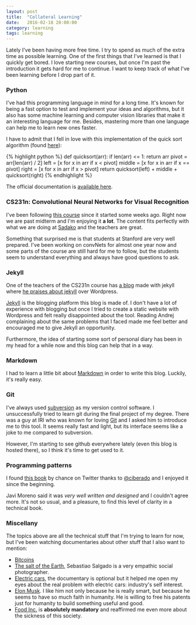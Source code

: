 ```yaml
---
layout: post
title:  "Collateral Learning"
date:   2016-02-18 20:00:00
category: learning
tags: learning
---
```


Lately I've been having more free time. I try to spend as much of the extra time as possible learning. One of the first things that I've learned is that I quickly get bored. I love starting new courses, but once I'm past the introduction it gets hard for me to continue. I want to keep track of what I've been learning before I drop part of it.

### Python

I've had this programming language in mind for a long time. It's known for being a fast option to test and implement your ideas and algorithms, but it also has some machine learning and computer vision libraries that make it an interesting language for me. Besides, mastering more than one language can help me to learn new ones faster.

I have to admit that I fell in love with this implementation of the quick sort algorithm (found [here][quickSort]):

{% highlight python %}
def quicksort(arr):
    if len(arr) <= 1:
        return arr
    pivot = arr[len(arr) / 2]
    left = [x for x in arr if x < pivot]
    middle = [x for x in arr if x == pivot]
    right = [x for x in arr if x > pivot]
    return quicksort(left) + middle + quicksort(right)
{% endhighlight %}

The official documentation is [available here][pythonDoc].

### CS231n: Convolutional Neural Networks for Visual Recognition

I've been following [this course][cs231n] since it started some weeks ago. Right now we are past midterm and I'm enjoying it **a lot**. The content fits perfectly with what we are doing at [Sadako][sadako] and the teachers are great.

Something that surprised me is that students at Stanford are very well prepared. I've been working on convNets for almost one year now and some parts of the course are still hard for me to follow, but the students seem to understand everything and always have good questions to ask.

### Jekyll

One of the teachers of the CS231n course has [a blog][aKarpathy] made with jekyll where [he praises about jekyll][aKarpathyJekyll] over Wordpress.

[Jekyll][jekyll] is the blogging platform this blog is made of. I don't have a lot of experience with blogging but once I tried to create a static website with Wordpress and felt really disappointed about the tool. Reading Andrej complaining about the same problems that I faced made me feel better and encouraged me to give Jekyll an opportunity.

Furthermore, the idea of starting some sort of personal diary has been in my head for a while now and this blog can help that in a way.

### Markdown

I had to learn a little bit about [Markdown][markdown] in order to write this blog. Luckily, it's really easy.

### Git

I've always used [subversion][svn] as my version control software. I unsuccessfully tried to learn git during the final project of my degree. There was a guy at IRI who was known for loving [Git][git] and I asked him to introduce me to this tool. It seems really fast and light, but its interface seems like a joke to me compared to subversion.

However, I'm starting to see github everywhere lately (even this blog is hosted there), so I think it's time to get used to it.

### Programming patterns

I found [this book][gamePP] by chance on Twitter thanks to [@ciberado][ciberado] and I enjoyed it since the beginning.

Javi Moreno said it was *very well written and designed* and I couldn't agree more. It's not so usual, and a pleasure, to find this level of clarity in a technical book.

### Miscellany

The topics above are all the technical stuff that I'm trying to learn for now, but I've been watching documentaries about other stuff that I also want to mention:

- [Bitcoins](https://bitcoin.org/es/)
- [The salt of the Earth](http://www.imdb.com/title/tt3674140/combined), Sebastiao Salgado is a very empathic social photographer.
- [Electric cars](http://www.imdb.com/title/tt0489037/combined), the documentary is optional but it helped me open my eyes about the real problem with electric cars: industry's self interest.
- [Elon Musk](https://www.youtube.com/watch?v=mh45igK4Esw). I like him not only because he is really smart, but because he seems to have so much faith in humanity. He is willing to free his patents just for humanity to build something useful and good.
- [Food Inc.](http://www.imdb.com/title/tt1286537/combined) is **absolutely mandatory** and reaffirmed me even more about the sickness of this society.

[quickSort]: http://cs231n.github.io/python-numpy-tutorial/
[pythonDoc]: https://www.python.org/
[cs231n]: http://cs231n.stanford.edu/
[sadako]: http://www.sadako.es/
[aKarpathy]: http://karpathy.github.io/
[aKarpathyJekyll]: http://karpathy.github.io/2014/07/01/switching-to-jekyll/
[jekyll]: https://jekyllrb.com/
[markdown]: https://es.wikipedia.org/wiki/Markdown
[svn]: https://en.wikipedia.org/wiki/Apache_Subversion
[git]: https://git-scm.com/
[gamePP]: http://gameprogrammingpatterns.com/
[ciberado]: https://twitter.com/ciberado/status/698150211512889344
